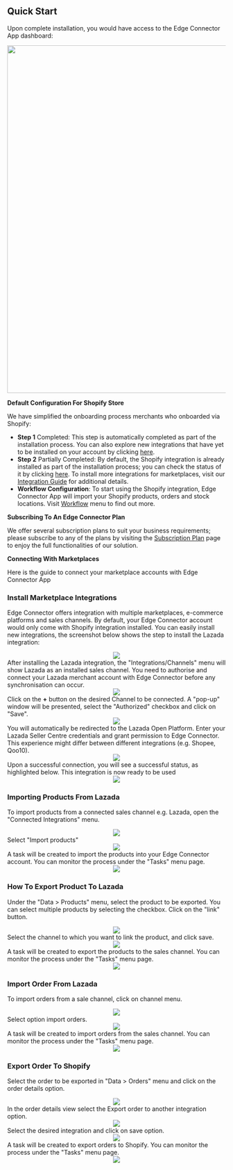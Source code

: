 ## Quick Start

Upon complete installation, you would have access to the Edge Connector App dashboard:

<div align=center>
	<img width="800" src="assets/images/quick-start/dashboard.png"/>
</div>

**Default Configuration For Shopify Store**

We have simplified the onboarding process merchants who onboarded via Shopify:
- **Step 1** Completed: This step is automatically completed as part of the installation process. You can also explore new integrations that have yet to be installed on your account by clicking [here](https://app.omna.io/available-integrations).
- **Step 2** Partially Completed: By default, the Shopify integration is already installed as part of the installation process; you can check the status of it by clicking [here](https://app.omna.io/connected-integrations). To install more integrations for marketplaces, visit our [Integration Guide](connected-integrations) for additional details.
- **Workflow Configuration**: To start using the Shopify integration, Edge Connector App will import your Shopify products, orders and stock locations. Visit [Workflow](https://app.omna.io/workflows) menu to find out more. 

**Subscribing To An Edge Connector Plan**

We offer several subscription plans to suit your business requirements; please subscribe to any of the plans by visiting the [Subscription Plan](https://app.omna.io/plans) page to enjoy the full functionalities of our solution.

**Connecting With Marketplaces**

Here is the guide to connect your marketplace accounts with Edge Connector App 

### Install Marketplace Integrations 

Edge Connector offers integration with multiple marketplaces, e-commerce platforms and sales channels. By default, your Edge Connector account would only come with Shopify integration installed. You can easily install new integrations, the screenshot below shows the step to install the Lazada integration:
    <div align=center>
        <img src="assets/images/user-guide/install_lazada_collection.jpg">
    </div>
After installing the Lazada integration, the "Integrations/Channels" menu will show Lazada as an installed sales channel. You need to authorise and connect your Lazada merchant account with Edge Connector before any synchronisation can occur.
    <div align=center>
        <img src="assets/images/user-guide/channels.jpg">
    </div>
Click on the **+** button on the desired Channel to be connected. A "pop-up" window will be presented, select the "Authorized" checkbox and click on "Save".
    <div align=center>
        <img src="assets/images/user-guide/connecting_lazada_my_channel.jpg">
    </div>
You will automatically be redirected to the Lazada Open Platform. Enter your Lazada Seller Centre credentials and grant permission to Edge Connector. This experience might differ between different integrations (e.g. Shopee, Qoo10).
    <div align=center>
        <img src="assets/images/user-guide/lazada_authorization_request.jpg">
    </div>
Upon a successful connection, you will see a successful status, as highlighted below. This integration is now ready to be used
    <div align=center>
        <img src="assets/images/user-guide/lazada_channel_authorized.jpg">
    </div>

### Importing Products From Lazada

To import products from a connected sales channel e.g. Lazada, open the "Connected Integrations" menu.
    <div align=center>
        <img src="assets/images/user-guide/lazada_channel_menu.jpg">
    </div>
Select "Import products"
    <div align=center>
        <img src="assets/images/user-guide/import_products.jpg">
    </div>
A task will be created to import the products into your Edge Connector account. You can monitor the process under the "Tasks" menu page.
    <div align=center>
        <img src="assets/images/user-guide/import_products_task.jpg">
    </div>

### How To Export Product To Lazada

Under the "Data > Products" menu, select the product to be exported. You can select multiple products by selecting the checkbox. Click on the "link" button.
    <div align=center>
        <img src="assets/images/user-guide/link_product_to_channel.jpg">
    </div>
Select the channel to which you want to link the product, and click save.
    <div align=center>
        <img src="assets/images/user-guide/link_product_to_channel_2.jpg">
    </div>
A task will be created to export the products to the sales channel. You can monitor the process under the "Tasks" menu page.
    <div align=center>
        <img src="assets/images/user-guide/link_product_task.jpg">
    </div>

### Import Order From Lazada

To import orders from a sale channel, click on channel menu.
    <div align=center>
        <img src="assets/images/user-guide/lazada_channel_menu.jpg">
    </div>
Select option import orders.
    <div align=center>
        <img src="assets/images/user-guide/import_orders.jpg">
    </div>
A task will be created to import orders from the sales channel. You can monitor the process under the "Tasks" menu page.
    <div align=center>
        <img src="assets/images/user-guide/import_orders_task.jpg">
    </div>

### Export Order To Shopify

Select the order to be exported in "Data > Orders" menu and click on the order details option.
    <div align=center>
        <img src="assets/images/user-guide/order_details.jpg">
    </div>
In the order details view select the Export order to another integration option.
    <div align=center>
        <img src="assets/images/user-guide/export_to_another_integration.jpg">
    </div>
Select the desired integration and click on save option.
    <div align=center>
        <img src="assets/images/user-guide/export_order_to_integration.jpg">
    </div>
A task will be created to export orders to Shopify. You can monitor the process under the "Tasks" menu page.
    <div align=center>
        <img src="assets/images/user-guide/export_order_task.jpg">
    </div>
